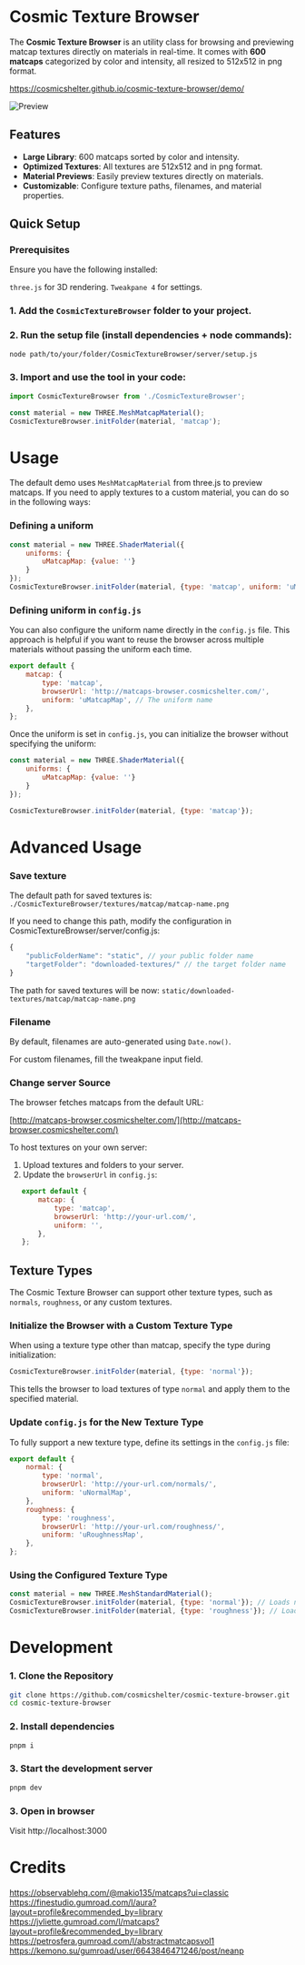 # Cosmic Texture Browser

The **Cosmic Texture Browser** is an utility class for browsing and previewing matcap textures directly on materials in real-time. It comes with **600 matcaps** categorized by color and intensity, all resized to 512x512 in png format.

https://cosmicshelter.github.io/cosmic-texture-browser/demo/

![Preview](https://github.com/cosmicshelter/cosmic-texture-browser/blob/main/public/preview.gif)

## Features

- **Large Library**: 600 matcaps sorted by color and intensity.
- **Optimized Textures**: All textures are 512x512 and in png format.
- **Material Previews**: Easily preview textures directly on materials.
- **Customizable**: Configure texture paths, filenames, and material properties.

## Quick Setup

### Prerequisites
Ensure you have the following installed:

`three.js` for 3D rendering.
`Tweakpane 4` for settings.

### 1. Add the `CosmicTextureBrowser` folder to your project.
### 2. Run the setup file (install dependencies + node commands):
```bash
node path/to/your/folder/CosmicTextureBrowser/server/setup.js
```
### 3. Import and use the tool in your code:
```js
import CosmicTextureBrowser from './CosmicTextureBrowser';

const material = new THREE.MeshMatcapMaterial();
CosmicTextureBrowser.initFolder(material, 'matcap');
```

# Usage

The default demo uses `MeshMatcapMaterial` from three.js to preview matcaps. If you need to apply textures to a custom material, you can do so in the following ways:

### Defining a uniform

```js
const material = new THREE.ShaderMaterial({
    uniforms: {
        uMatcapMap: {value: ''}
    }
});
CosmicTextureBrowser.initFolder(material, {type: 'matcap', uniform: 'uMatcapMap'});
```

### Defining uniform in `config.js`

You can also configure the uniform name directly in the `config.js` file. This approach is helpful if you want to reuse the browser across multiple materials without passing the uniform each time.

```js
export default {
    matcap: {
        type: 'matcap',
        browserUrl: 'http://matcaps-browser.cosmicshelter.com/',
        uniform: 'uMatcapMap', // The uniform name
    },
};
```

Once the uniform is set in `config.js`, you can initialize the browser without specifying the uniform:
```js
const material = new THREE.ShaderMaterial({
    uniforms: {
        uMatcapMap: {value: ''}
    }
});

CosmicTextureBrowser.initFolder(material, {type: 'matcap'});
```

# Advanced Usage

### Save texture

The default path for saved textures is:
`./CosmicTextureBrowser/textures/matcap/matcap-name.png`

If you need to change this path, modify the configuration in CosmicTextureBrowser/server/config.js:
```js
{
    "publicFolderName": "static", // your public folder name
    "targetFolder": "downloaded-textures/" // the target folder name
}
```
The path for saved textures will be now:
`static/downloaded-textures/matcap/matcap-name.png`

### Filename

By default, filenames are auto-generated using `Date.now()`. 

For custom filenames, fill the tweakpane input field.

### Change server Source

The browser fetches matcaps from the default URL:

[http://matcaps-browser.cosmicshelter.com/](http://matcaps-browser.cosmicshelter.com/)

To host textures on your own server:
1. Upload textures and folders to your server.
2. Update the `browserUrl` in `config.js`:

```js
   export default {
       matcap: {
           type: 'matcap',
           browserUrl: 'http://your-url.com/',
           uniform: '',
       },
   };
```

## Texture Types

The Cosmic Texture Browser can support other texture types, such as `normals`, `roughness`, or any custom textures.

### Initialize the Browser with a Custom Texture Type

When using a texture type other than matcap, specify the type during initialization:

```js
CosmicTextureBrowser.initFolder(material, {type: 'normal'});
```

This tells the browser to load textures of type `normal` and apply them to the specified material.


### Update `config.js` for the New Texture Type

To fully support a new texture type, define its settings in the `config.js` file:
```js
export default {
    normal: {
        type: 'normal',
        browserUrl: 'http://your-url.com/normals/',
        uniform: 'uNormalMap',
    },
    roughness: {
        type: 'roughness',
        browserUrl: 'http://your-url.com/roughness/',
        uniform: 'uRoughnessMap',
    },
};
```

### Using the Configured Texture Type

```js
const material = new THREE.MeshStandardMaterial();
CosmicTextureBrowser.initFolder(material, {type: 'normal'}); // Loads normal maps
CosmicTextureBrowser.initFolder(material, {type: 'roughness'}); // Loads roughness maps
```

# Development

### 1. Clone the Repository

```bash
git clone https://github.com/cosmicshelter/cosmic-texture-browser.git
cd cosmic-texture-browser
```

### 2. Install dependencies

```bash
pnpm i
```

### 3. Start the development server

```bash
pnpm dev
```
### 3. Open in browser

Visit http://localhost:3000


# Credits
https://observablehq.com/@makio135/matcaps?ui=classic
https://finestudio.gumroad.com/l/aura?layout=profile&recommended_by=library
https://jvliette.gumroad.com/l/matcaps?layout=profile&recommended_by=library
https://petrosfera.gumroad.com/l/abstractmatcapsvol1
https://kemono.su/gumroad/user/6643846471246/post/neanp
